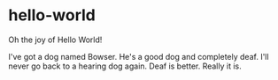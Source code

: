 # hello-world
Oh the joy of Hello World!

I've got a dog named Bowser. He's a good dog and completely deaf. I'll never go back to a hearing dog again. Deaf is better. Really it is.
